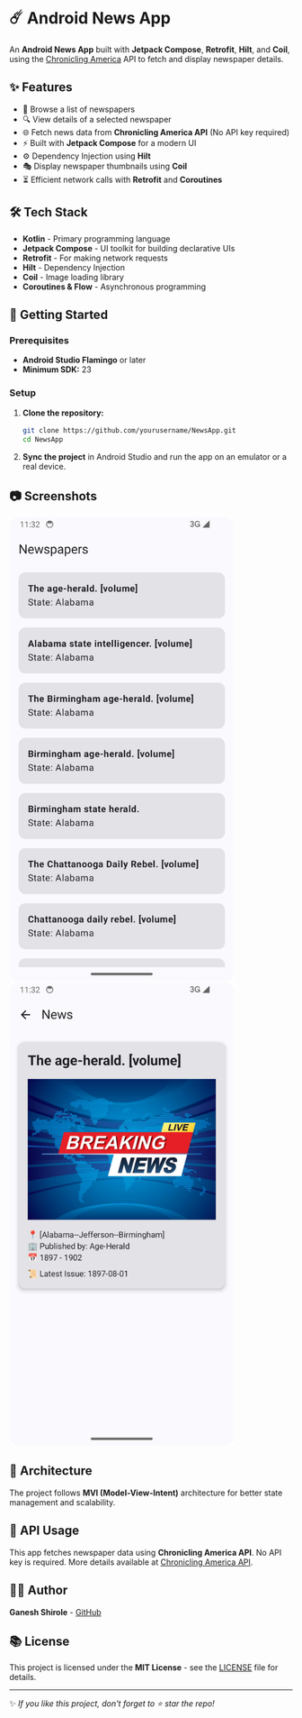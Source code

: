 # ☄️ Android News App

An **Android News App** built with **Jetpack Compose**, **Retrofit**, **Hilt**, and **Coil**, using the [Chronicling America](https://chroniclingamerica.loc.gov/newspapers.json) API to fetch and display newspaper details.

## ✨ Features
- 📰 Browse a list of newspapers
- 🔍 View details of a selected newspaper
- 🌐 Fetch news data from **Chronicling America API** (No API key required)
- ⚡ Built with **Jetpack Compose** for a modern UI
- ⚙️ Dependency Injection using **Hilt**
- 🎭 Display newspaper thumbnails using **Coil**
- ⏳ Efficient network calls with **Retrofit** and **Coroutines**

## 🛠 Tech Stack
- **Kotlin** - Primary programming language
- **Jetpack Compose** - UI toolkit for building declarative UIs
- **Retrofit** - For making network requests
- **Hilt** - Dependency Injection
- **Coil** - Image loading library
- **Coroutines & Flow** - Asynchronous programming

## 🚀 Getting Started
### Prerequisites
- **Android Studio Flamingo** or later
- **Minimum SDK:** 23

### Setup
1. **Clone the repository:**
   ```sh
   git clone https://github.com/yourusername/NewsApp.git
   cd NewsApp
   ```
2. **Sync the project** in Android Studio and run the app on an emulator or a real device.

## 📷 Screenshots
<img src="docs/newspapers.png" width="400">
<img src="docs/newsdetails.png" width="400">

## 🔧 Architecture
The project follows **MVI (Model-View-Intent)** architecture for better state management and scalability.

## 📘 API Usage
This app fetches newspaper data using **Chronicling America API**. No API key is required. More details available at [Chronicling America API](https://chroniclingamerica.loc.gov/).

## 👨‍💻 Author
**Ganesh Shirole** - [GitHub](https://github.com/ganeshshirole)

## 📚 License
This project is licensed under the **MIT License** - see the [LICENSE](LICENSE) file for details.

---
✨ *If you like this project, don't forget to ⭐ star the repo!*

